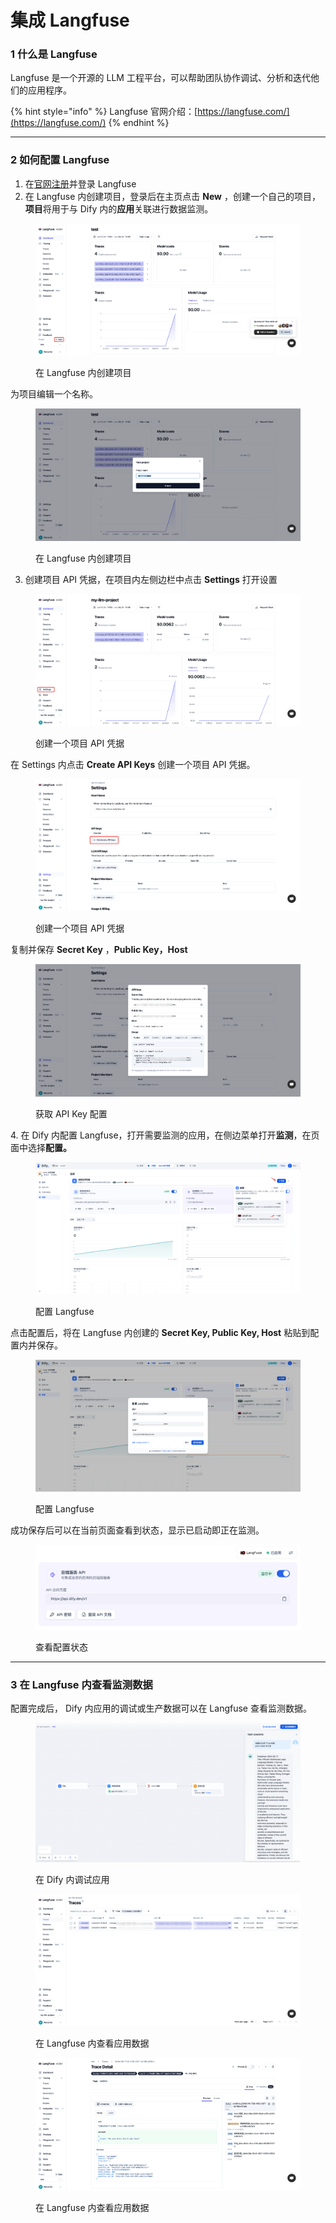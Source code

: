 # 集成 Langfuse

### 1 什么是 Langfuse

Langfuse 是一个开源的 LLM 工程平台，可以帮助团队协作调试、分析和迭代他们的应用程序。

{% hint style="info" %}
Langfuse 官网介绍：[https://langfuse.com/](https://langfuse.com/)
{% endhint %}

***

### 2 如何配置 Langfuse

1. 在[官网注册](https://langfuse.com/)并登录 Langfuse
2. 在 Langfuse 内创建项目，登录后在主页点击 **New** ，创建一个自己的项目，**项目**将用于与 Dify 内的**应用**关联进行数据监测。

<figure><img src="../../../.gitbook/assets/image (249).png" alt=""><figcaption><p>在 Langfuse 内创建项目</p></figcaption></figure>

为项目编辑一个名称。

<figure><img src="../../../.gitbook/assets/image (251).png" alt=""><figcaption><p>在 Langfuse 内创建项目</p></figcaption></figure>

3. 创建项目 API 凭据，在项目内左侧边栏中点击 **Settings** 打开设置

<figure><img src="../../../.gitbook/assets/image (253).png" alt=""><figcaption><p>创建一个项目 API 凭据</p></figcaption></figure>

在 Settings 内点击 **Create API Keys** 创建一个项目 API 凭据。

<figure><img src="../../../.gitbook/assets/image (252).png" alt=""><figcaption><p>创建一个项目 API 凭据</p></figcaption></figure>

复制并保存 **Secret Key** ，**Public Key，Host**

<figure><img src="../../../.gitbook/assets/image (254).png" alt=""><figcaption><p>获取 API Key 配置</p></figcaption></figure>

4\. 在 Dify 内配置 Langfuse，打开需要监测的应用，在侧边菜单打开**监测**，在页面中选择**配置。**

<figure><img src="../../../.gitbook/assets/image (255).png" alt=""><figcaption><p>配置 Langfuse</p></figcaption></figure>

点击配置后，将在 Langfuse 内创建的 **Secret Key, Public Key, Host** 粘贴到配置内并保存。

<figure><img src="../../../.gitbook/assets/image (256).png" alt=""><figcaption><p>配置 Langfuse</p></figcaption></figure>

成功保存后可以在当前页面查看到状态，显示已启动即正在监测。

<figure><img src="../../../.gitbook/assets/image (257).png" alt=""><figcaption><p>查看配置状态</p></figcaption></figure>

***

### 3 在 Langfuse 内查看监测数据

配置完成后， Dify 内应用的调试或生产数据可以在 Langfuse 查看监测数据。

<figure><img src="../../../.gitbook/assets/image (259).png" alt=""><figcaption><p>在 Dify 内调试应用</p></figcaption></figure>

<figure><img src="../../../.gitbook/assets/image (258).png" alt=""><figcaption><p>在 Langfuse 内查看应用数据</p></figcaption></figure>

<figure><img src="../../../.gitbook/assets/image.png" alt=""><figcaption><p>在 Langfuse 内查看应用数据</p></figcaption></figure>
